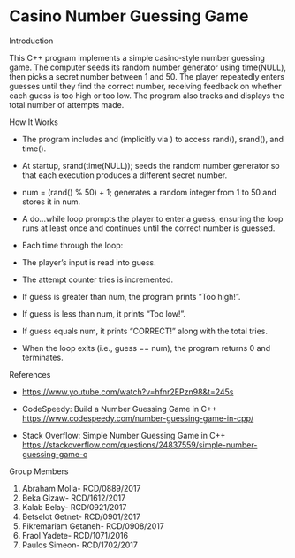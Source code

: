 # Casino Number Guessing Game
Introduction

  This C++ program implements a simple casino‐style number guessing game. The computer seeds its random number generator using time(NULL), then picks a secret number between 1 and 50. The player repeatedly enters guesses until they find the correct number, receiving feedback on whether each guess is too high or too low. The program also tracks and displays the total number of attempts made.
  
  How It Works
  
- The program includes <cstdlib> and <ctime> (implicitly via <iostream>) to access rand(), srand(), and time().
  
- At startup, srand(time(NULL)); seeds the random number generator so that each execution produces a different secret number.
  
- num = (rand() % 50) + 1; generates a random integer from 1 to 50 and stores it in num.
  
- A do…while loop prompts the player to enter a guess, ensuring the loop runs at least once and continues until the correct number is guessed.
  
- Each time through the loop:
  
- The player’s input is read into guess.
  
- The attempt counter tries is incremented.
  
- If guess is greater than num, the program prints “Too high!”.
  
- If guess is less than num, it prints “Too low!”.
  
- If guess equals num, it prints “CORRECT!” along with the total tries.
  
- When the loop exits (i.e., guess == num), the program returns 0 and terminates.

 
References

- https://www.youtube.com/watch?v=hfnr2EPzn98&t=245s

- CodeSpeedy: Build a Number Guessing Game in C++
https://www.codespeedy.com/number-guessing-game-in-cpp/

- Stack Overflow: Simple Number Guessing Game in C++
https://stackoverflow.com/questions/24837559/simple-number-guessing-game-c


Group Members
1. Abraham Molla- RCD/0889/2017 
2. Beka Gizaw- RCD/1612/2017  
3. Kalab Belay- RCD/0921/2017 
4. Betselot Getnet- RCD/0901/2017 
5. Fikremariam Getaneh- RCD/0908/2017 
6. Fraol Yadete- RCD/1071/2016 
7. Paulos Simeon- RCD/1702/2017
